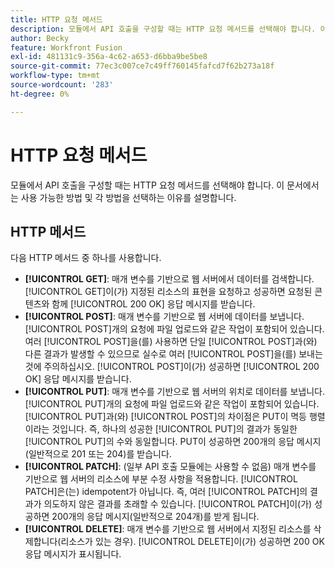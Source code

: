 ```yaml
---
title: HTTP 요청 메서드
description: 모듈에서 API 호출을 구성할 때는 HTTP 요청 메서드를 선택해야 합니다. 이 문서에서는 사용 가능한 방법 및 각 방법을 선택하는 이유를 설명합니다.
author: Becky
feature: Workfront Fusion
exl-id: 481131c9-356a-4c62-a653-d6bba9be5be8
source-git-commit: 77ec3c007ce7c49ff760145fafcd7f62b273a18f
workflow-type: tm+mt
source-wordcount: '283'
ht-degree: 0%

---
```


# HTTP 요청 메서드

모듈에서 API 호출을 구성할 때는 HTTP 요청 메서드를 선택해야 합니다. 이 문서에서는 사용 가능한 방법 및 각 방법을 선택하는 이유를 설명합니다.

## HTTP 메서드

다음 HTTP 메서드 중 하나를 사용합니다.

* **[!UICONTROL GET]**: 매개 변수를 기반으로 웹 서버에서 데이터를 검색합니다. [!UICONTROL GET]이(가) 지정된 리소스의 표현을 요청하고 성공하면 요청된 콘텐츠와 함께 [!UICONTROL 200 OK] 응답 메시지를 받습니다.
* **[!UICONTROL POST]**: 매개 변수를 기반으로 웹 서버에 데이터를 보냅니다. [!UICONTROL POST]개의 요청에 파일 업로드와 같은 작업이 포함되어 있습니다. 여러 [!UICONTROL POST]을(를) 사용하면 단일 [!UICONTROL POST]과(와) 다른 결과가 발생할 수 있으므로 실수로 여러 [!UICONTROL POST]을(를) 보내는 것에 주의하십시오. [!UICONTROL POST]이(가) 성공하면 [!UICONTROL 200 OK] 응답 메시지를 받습니다.
* **[!UICONTROL PUT]**: 매개 변수를 기반으로 웹 서버의 위치로 데이터를 보냅니다. [!UICONTROL PUT]개의 요청에 파일 업로드와 같은 작업이 포함되어 있습니다. [!UICONTROL PUT]과(와) [!UICONTROL POST]의 차이점은 PUT이 멱등 행렬이라는 것입니다. 즉, 하나의 성공한 [!UICONTROL PUT]의 결과가 동일한 [!UICONTROL PUT]의 수와 동일합니다. PUT이 성공하면 200개의 응답 메시지(일반적으로 201 또는 204)를 받습니다.
* **[!UICONTROL PATCH]**: (일부 API 호출 모듈에는 사용할 수 없음) 매개 변수를 기반으로 웹 서버의 리소스에 부분 수정 사항을 적용합니다. [!UICONTROL PATCH]은(는) idempotent가 아닙니다. 즉, 여러 [!UICONTROL PATCH]의 결과가 의도하지 않은 결과를 초래할 수 있습니다. [!UICONTROL PATCH]이(가) 성공하면 200개의 응답 메시지(일반적으로 204개)를 받게 됩니다.
* **[!UICONTROL DELETE]**: 매개 변수를 기반으로 웹 서버에서 지정된 리소스를 삭제합니다(리소스가 있는 경우). [!UICONTROL DELETE]이(가) 성공하면 200 OK 응답 메시지가 표시됩니다.
